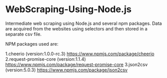 # WebScraping-Using-Node.js
Intermediate web scraping using Node.js and several npm packages. Data are acquired from the websites using selectors and then stored in a separate csv file.

NPM packages used are:

1.cheerio (version:1.0.0-rc.3) https://www.npmjs.com/package/cheerio
2.request-promise-core (version:1.1.4) https://www.npmjs.com/package/request-promise-core
3.json2csv (version:5.0.3) https://www.npmjs.com/package/json2csv

